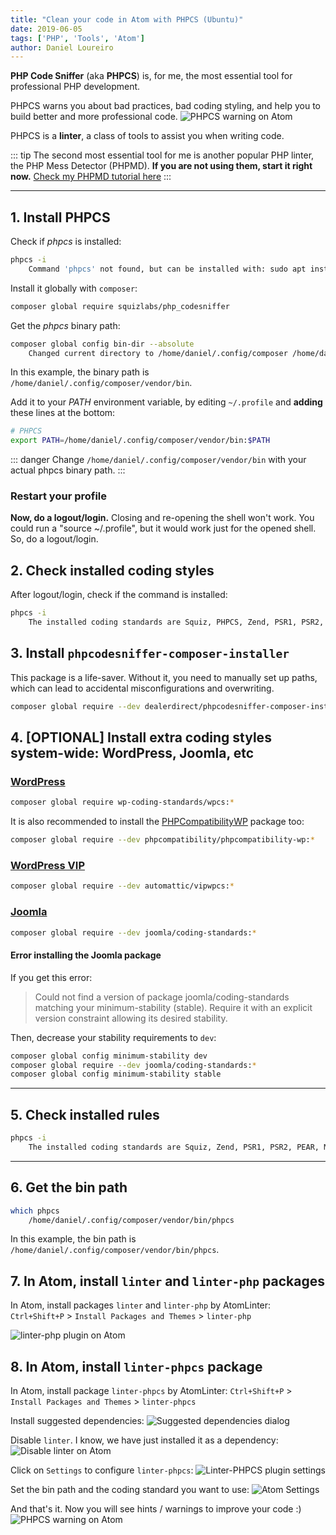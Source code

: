 ```yaml
---
title: "Clean your code in Atom with PHPCS (Ubuntu)"
date: 2019-06-05
tags: ['PHP', 'Tools', 'Atom']
author: Daniel Loureiro
---
```

**PHP Code Sniffer** (aka **PHPCS**) is, for me, the most essential tool for professional PHP development.
<!-- more -->

PHPCS warns you about bad practices, bad coding styling, and help you to build better and more professional code.
![PHPCS warning on Atom](./linter-5.png)

PHPCS is a **linter**, a class of tools to assist you when writing code.

::: tip
The second most essential tool for me is another popular PHP linter, the PHP Mess Detector (PHPMD). **If you are not using them, start it right now.** [Check my PHPMD tutorial here](/2019/07/phpmd-atom/)
:::

---

## 1. Install PHPCS

Check if *phpcs* is installed:

```bash
phpcs -i
    Command 'phpcs' not found, but can be installed with: sudo apt install php-codesniffer
```

Install it globally with `composer`:

```bash
composer global require squizlabs/php_codesniffer
```

Get the *phpcs* binary path:

```bash
composer global config bin-dir --absolute
    Changed current directory to /home/daniel/.config/composer /home/daniel/.config/composer/vendor/bin
```

In this example, the binary path is `/home/daniel/.config/composer/vendor/bin`.

Add it to your *PATH* environment variable, by editing `~/.profile` and **adding** these lines at the bottom:

```bash
# PHPCS
export PATH=/home/daniel/.config/composer/vendor/bin:$PATH
```

::: danger
Change `/home/daniel/.config/composer/vendor/bin` with your actual phpcs binary path.
:::

### Restart your profile

**Now, do a logout/login.** Closing and re-opening the shell won't work. You could run a "source ~/.profile", but it would work just for the opened shell. So, do a logout/login.

## 2. Check installed coding styles

After logout/login, check if the command is installed:

```bash
phpcs -i
    The installed coding standards are Squiz, PHPCS, Zend, PSR1, PSR2, PEAR and MySource
```

## 3. Install `phpcodesniffer-composer-installer`

This package is a life-saver. Without it, you need to manually set up paths, which can lead to accidental misconfigurations and overwriting.

```bash
composer global require --dev dealerdirect/phpcodesniffer-composer-installer
```

## 4. [OPTIONAL] Install extra coding styles system-wide: WordPress, Joomla, etc

### [WordPress](https://github.com/WordPress-Coding-Standards/WordPress-Coding-Standards)

```bash
composer global require wp-coding-standards/wpcs:*
```

It is also recommended to install the [PHPCompatibilityWP](https://github.com/PHPCompatibility/PHPCompatibilityWP) package too:

```bash
composer global require --dev phpcompatibility/phpcompatibility-wp:*
```

### [WordPress VIP](https://github.com/Automattic/VIP-Coding-Standards)

```bash
composer global require --dev automattic/vipwpcs:*
```

### [Joomla](https://docs.joomla.org/Joomla_CodeSniffer)

```bash
composer global require --dev joomla/coding-standards:*
```

#### Error installing the Joomla package

If you get this error:
> Could not find a version of package joomla/coding-standards matching your minimum-stability (stable). Require it with an explicit version constraint allowing its desired stability.

Then, decrease your stability requirements to `dev`:

```bash
composer global config minimum-stability dev
composer global require --dev joomla/coding-standards:*
composer global config minimum-stability stable
```

---

## 5. Check installed rules

```bash
phpcs -i
    The installed coding standards are Squiz, Zend, PSR1, PSR2, PEAR, MySource, PSR12, PHPCompatibility, Joomla, Joomla-CMS, Joomla-Stats, PHPCompatibilityParagonieRandomCompat, PHPCompatibilityParagonieSodiumCompat, PHPCompatibilityWP, WordPress-VIP-Go, WordPressVIPMinimum, WordPress-Docs, WordPress, WordPress-Core and WordPress-Extra
```

---

## 6. Get the bin path

```bash
which phpcs
    /home/daniel/.config/composer/vendor/bin/phpcs
```

In this example, the bin path is `/home/daniel/.config/composer/vendor/bin/phpcs`.

## 7. In Atom, install `linter` and `linter-php` packages

In Atom, install packages `linter` and `linter-php` by AtomLinter:
`Ctrl+Shift+P` > `Install Packages and Themes` > `linter-php`

![linter-php plugin on Atom](./phplinter.png)

## 8. In Atom, install `linter-phpcs` package

In Atom, install package `linter-phpcs` by AtomLinter:
`Ctrl+Shift+P` > `Install Packages and Themes` > `linter-phpcs`

Install suggested dependencies:
![Suggested dependencies dialog](./linter-1.png)

Disable `linter`. I know, we have just installed it as a dependency:
![Disable linter on Atom](./linter-2-1.png)

Click on `Settings` to configure `linter-phpcs`:
![Linter-PHPCS plugin settings](./linter-3.png)

Set the bin path and the coding standard you want to use:
![Atom Settings](./linter-4.png)

And that's it. Now you will see hints / warnings to improve your code :)
![PHPCS warning on Atom](./linter-5.png)
